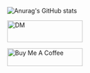 ![Anurag's GitHub stats](https://github-readme-stats-sigma-five.vercel.app/api?username=daboynb&show_icons=true&theme=merko)

<a href="https://t.me/takidol" target="_blank"><img src="https://internetwithoutborders.org/wp-content/uploads/2018/04/telegram-1-1170x365.jpg" alt="DM" height="50" width="174"></a>

<a href="https://www.buymeacoffee.com/daboynb" target="_blank"><img src="https://cdn.buymeacoffee.com/buttons/default-orange.png" alt="Buy Me A Coffee" height="41" width="174"></a>

